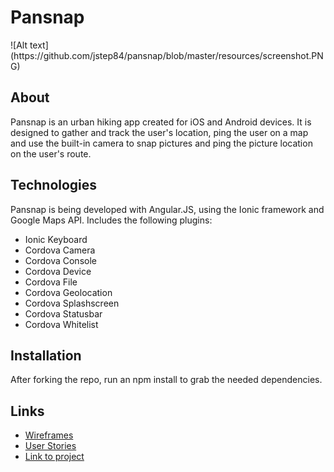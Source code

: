 <h1>Pansnap</h1>
![Alt text](https://github.com/jstep84/pansnap/blob/master/resources/screenshot.PNG)
<h2>About</h2>
<p>Pansnap is an urban hiking app created for iOS and Android devices. It is designed to gather and track the user's location, ping the user on a map and use the built-in camera to snap pictures and ping the picture location on the user's route. 

<h2>Technologies</h2>
<p> Pansnap is being developed with Angular.JS, using the Ionic framework and Google Maps API. Includes the following plugins:</p>
<ul>
	<li>Ionic Keyboard</li>
	<li>Cordova Camera</li>
	<li>Cordova Console</li>
	<li>Cordova Device</li>
	<li>Cordova File</li>
	<li>Cordova Geolocation</li>
	<li>Cordova Splashscreen</li>
	<li>Cordova Statusbar</li>
	<li>Cordova Whitelist</li>
</ul>

<h2>Installation</h2>
<p>After forking the repo, run an npm install to grab the needed dependencies.</p>

<h2>Links</h2>
<ul>
	<li><a href="https://github.com/jstep84/pansnap/blob/master/resources/wireframes.png">Wireframes</a></li>		
	<li><a href="https://github.com/jstep84/pansnap/blob/master/userstories.md">User Stories</a></li>	
	<li><a href="https://pansnap.herokuapp.com">Link to project</a></li>	
</ul>

